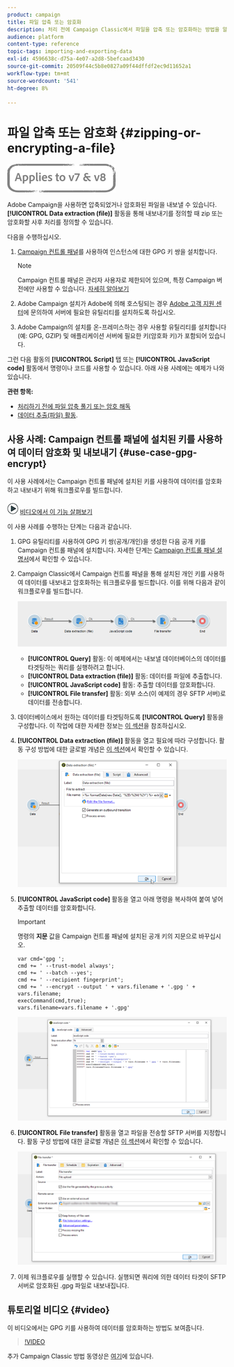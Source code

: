 ```yaml
---
product: campaign
title: 파일 압축 또는 암호화
description: 처리 전에 Campaign Classic에서 파일을 압축 또는 암호화하는 방법을 알아봅니다.
audience: platform
content-type: reference
topic-tags: importing-and-exporting-data
exl-id: 4596638c-d75a-4e07-a2d8-5befcaad3430
source-git-commit: 20509f44c5b8e0827a09f44dffdf2ec9d11652a1
workflow-type: tm+mt
source-wordcount: '541'
ht-degree: 8%

---
```


# 파일 압축 또는 암호화 {#zipping-or-encrypting-a-file}

![](../../assets/common.svg)

Adobe Campaign을 사용하면 압축되었거나 암호화된 파일을 내보낼 수 있습니다. **[!UICONTROL Data extraction (file)]** 활동을 통해 내보내기를 정의할 때 zip 또는 암호화할 사후 처리를 정의할 수 있습니다.

다음을 수행하십시오.

1. [Campaign 컨트롤 패널](https://experienceleague.adobe.com/docs/control-panel/using/instances-settings/gpg-keys-management.html?lang=en#encrypting-data)를 사용하여 인스턴스에 대한 GPG 키 쌍을 설치합니다.

   >[!NOTE]
   >
   >Campaign 컨트롤 패널은 관리자 사용자로 제한되어 있으며, 특정 Campaign 버전에만 사용할 수 있습니다. [자세히 알아보기](https://experienceleague.adobe.com/docs/control-panel/using/discover-control-panel/key-features.html?lang=ko)

1. Adobe Campaign 설치가 Adobe에 의해 호스팅되는 경우 [Adobe 고객 지원 센터](https://helpx.adobe.com/kr/enterprise/admin-guide.html/enterprise/using/support-for-experience-cloud.ug.html)에 문의하여 서버에 필요한 유틸리티를 설치하도록 하십시오.
1. Adobe Campaign의 설치를 온-프레미스하는 경우 사용할 유틸리티를 설치합니다(예: GPG, GZIP) 및 애플리케이션 서버에 필요한 키(암호화 키)가 포함되어 있습니다.

그런 다음 활동의 **[!UICONTROL Script]** 탭 또는 **[!UICONTROL JavaScript code]** 활동에서 명령이나 코드를 사용할 수 있습니다. 아래 사용 사례에는 예제가 나와 있습니다.

**관련 항목:**

* [처리하기 전에 파일 압축 풀기 또는 암호 해독](../../platform/using/unzip-decrypt.md)
* [데이터 추출(파일) 활동](../../workflow/using/extraction--file-.md).

## 사용 사례: Campaign 컨트롤 패널에 설치된 키를 사용하여 데이터 암호화 및 내보내기 {#use-case-gpg-encrypt}

이 사용 사례에서는 Campaign 컨트롤 패널에 설치된 키를 사용하여 데이터를 암호화하고 내보내기 위해 워크플로우를 빌드합니다.

![](assets/do-not-localize/how-to-video.png) [비디오에서 이 기능 살펴보기](#video)

이 사용 사례를 수행하는 단계는 다음과 같습니다.

1. GPG 유틸리티를 사용하여 GPG 키 쌍(공개/개인)을 생성한 다음 공개 키를 Campaign 컨트롤 패널에 설치합니다. 자세한 단계는 [Campaign 컨트롤 패널 설명서](https://experienceleague.adobe.com/docs/control-panel/using/instances-settings/gpg-keys-management.html?lang=en#encrypting-data)에서 확인할 수 있습니다.

1. Campaign Classic에서 Campaign 컨트롤 패널을 통해 설치된 개인 키를 사용하여 데이터를 내보내고 암호화하는 워크플로우를 빌드합니다. 이를 위해 다음과 같이 워크플로우를 빌드합니다.

   ![](assets/gpg-workflow-encrypt.png)

   * **[!UICONTROL Query]** 활동: 이 예제에서는 내보낼 데이터베이스의 데이터를 타겟팅하는 쿼리를 실행하려고 합니다.
   * **[!UICONTROL Data extraction (file)]** 활동: 데이터를 파일에 추출합니다.
   * **[!UICONTROL JavaScript code]** 활동: 추출할 데이터를 암호화합니다.
   * **[!UICONTROL File transfer]** 활동: 외부 소스(이 예제의 경우 SFTP 서버)로 데이터를 전송합니다.

1. 데이터베이스에서 원하는 데이터를 타겟팅하도록 **[!UICONTROL Query]** 활동을 구성합니다. 이 작업에 대한 자세한 정보는 [이 섹션](../../workflow/using/query.md)을 참조하십시오.

1. **[!UICONTROL Data extraction (file)]** 활동을 열고 필요에 따라 구성합니다. 활동 구성 방법에 대한 글로벌 개념은 [이 섹션](../../workflow/using/extraction--file-.md)에서 확인할 수 있습니다.

   ![](assets/gpg-data-extraction.png)

1. **[!UICONTROL JavaScript code]** 활동을 열고 아래 명령을 복사하여 붙여 넣어 추출할 데이터를 암호화합니다.

   >[!IMPORTANT]
   >
   >명령의 **지문** 값을 Campaign 컨트롤 패널에 설치된 공개 키의 지문으로 바꾸십시오.

   ```
   var cmd='gpg ';
   cmd += ' --trust-model always';
   cmd += ' --batch --yes';
   cmd += ' --recipient fingerprint';
   cmd += ' --encrypt --output ' + vars.filename + '.gpg ' + vars.filename;
   execCommand(cmd,true);
   vars.filename=vars.filename + '.gpg'
   ```

   ![](assets/gpg-script.png)

1. **[!UICONTROL File transfer]** 활동을 열고 파일을 전송할 SFTP 서버를 지정합니다. 활동 구성 방법에 대한 글로벌 개념은 [이 섹션](../../workflow/using/file-transfer.md)에서 확인할 수 있습니다.

   ![](assets/gpg-file-transfer.png)

1. 이제 워크플로우를 실행할 수 있습니다. 실행되면 쿼리에 의한 데이터 타겟이 SFTP 서버로 암호화된 .gpg 파일로 내보내집니다.

## 튜토리얼 비디오 {#video}

이 비디오에서는 GPG 키를 사용하여 데이터를 암호화하는 방법도 보여줍니다.

>[!VIDEO](https://video.tv.adobe.com/v/36399?quality=12)

추가 Campaign Classic 방법 동영상은 [여기](https://experienceleague.adobe.com/docs/campaign-classic-learn/tutorials/overview.html?lang=ko)에 있습니다.
